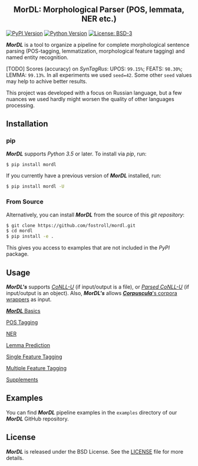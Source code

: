 <h2 align="center">MorDL: Morphological Parser (POS, lemmata, NER etc.)</h2>

[![PyPI Version](https://img.shields.io/pypi/v/morra?color=blue)](https://pypi.org/project/mordl/)
[![Python Version](https://img.shields.io/pypi/pyversions/morra?color=blue)](https://www.python.org/)
[![License: BSD-3](https://img.shields.io/badge/License-BSD-brightgreen.svg)](https://opensource.org/licenses/BSD-3-Clause)

***MorDL*** is a tool to organize a pipeline for complete morphological
sentence parsing (POS-tagging, lemmatization, morphological feature tagging)
and named entity recognition.

[TODO]
Scores (accuracy) on *SynTagRus*: UPOS: `99.15%`; FEATS: `98.30%`;
LEMMA: `99.13%`. In all experiments we used `seed=42`. Some other `seed`
values may help to achive better results.

This project was developed with a focus on Russian language, but a few nuances
we used hardly might worsen the quality of other languages processing.

## Installation

### pip

***MorDL*** supports *Python 3.5* or later. To install via *pip*, run:
```sh
$ pip install mordl
```

If you currently have a previous version of ***MorDL*** installed, run:
```sh
$ pip install mordl -U
```

### From Source

Alternatively, you can install ***MorDL*** from the source of this *git
repository*:
```sh
$ git clone https://github.com/fostroll/mordl.git
$ cd mordl
$ pip install -e .
```
This gives you access to examples that are not included in the *PyPI* package.

## Usage

***MorDL's*** supports
[*CoNLL-U*](https://universaldependencies.org/format.html) (if input/output is
a file), or
[*Parsed CoNLL-U*](https://github.com/fostroll/corpuscula/blob/master/doc/README_PARSED_CONLLU.md)
(if input/output is an object). Also, ***MorDL's*** allows
[***Corpuscula***'s corpora wrappers](https://github.com/fostroll/corpuscula/blob/master/doc/README_CORPORA.md)
as input.

[***MorDL*** Basics](https://github.com/fostroll/mordl/blob/master/doc/README_BASICS.md)

[POS Tagging](https://github.com/fostroll/mordl/blob/master/doc/README_POS.md)

[NER](https://github.com/fostroll/mordl/blob/master/doc/README_NER.md)

[Lemma Prediction](https://github.com/fostroll/mordl/blob/master/doc/README_LEMMA.md)

[Single Feature Tagging](https://github.com/fostroll/mordl/blob/master/doc/README_FEAT.md)

[Multiple Feature Tagging](https://github.com/fostroll/mordl/blob/master/doc/README_FEATS.md)

[Supplements](https://github.com/fostroll/mordl/blob/master/doc/README_SUPPLEMENTS.md)

## Examples

You can find ***MorDL*** pipeline examples in the `examples` directory of our
***MorDL*** GitHub repository.

## License

***MorDL*** is released under the BSD License. See the
[LICENSE](https://github.com/fostroll/mordl/blob/master/LICENSE) file for more
details.
